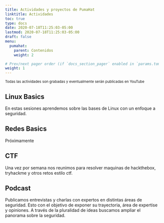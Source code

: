 ```yaml
---
title: Actividades y proyectos de PumaHat
linktitle: Actividades
toc: true
type: docs
date: 2020-07-18T11:25:03-05:00
lastmod: 2020-07-18T11:25:03-05:00
draft: false
menu:
  pumahat:
    parent: Contenidos
    weight: 2

# Prev/next pager order (if `docs_section_pager` enabled in `params.toml`)
weight: 1
---
```


<sub> Todas las actividades son grabadas y eventualmente serán publicadas en YouTube </sub>

## Linux Basics

En estas sesiones aprendemos sobre las bases de Linux con un enfoque a seguridad.

## Redes Basics

Próximamente

## CTF

Una vez por semana nos reunimos para resolver maquinas de hackthebox, tryhackme y otros retos estilo ctf.

## Podcast

Publicamos entrevistas y charlas con expertos en distintas áreas de seguridad. Esto con el objetivo de exponer su trayectoria, área de expertise y opiniones. A través de la pluralidad de ideas buscamos ampliar el panorama sobre la seguridad.
